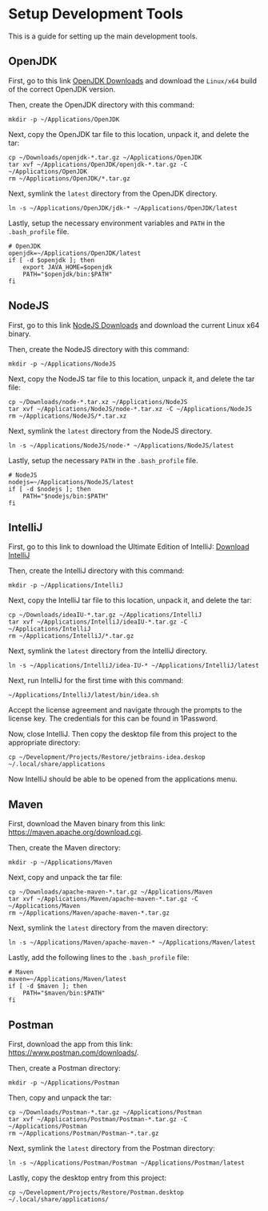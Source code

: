 # Setup Development Tools

This is a guide for setting up the main development tools.

## OpenJDK

First, go to this link <a href="https://jdk.java.net/archive/">OpenJDK Downloads</a> and download the `Linux/x64` build of the correct OpenJDK version.

Then, create the OpenJDK directory with this command:

```
mkdir -p ~/Applications/OpenJDK
```

Next, copy the OpenJDK tar file to this location, unpack it, and delete the tar:

```
cp ~/Downloads/openjdk-*.tar.gz ~/Applications/OpenJDK
tar xvf ~/Applications/OpenJDK/openjdk-*.tar.gz -C ~/Applications/OpenJDK
rm ~/Applications/OpenJDK/*.tar.gz
```

Next, symlink the `latest` directory from the OpenJDK directory.

```
ln -s ~/Applications/OpenJDK/jdk-* ~/Applications/OpenJDK/latest
```

Lastly, setup the necessary environment variables and `PATH` in the `.bash_profile` file.

```
# OpenJDK
openjdk=~/Applications/OpenJDK/latest
if [ -d $openjdk ]; then
	export JAVA_HOME=$openjdk
	PATH="$openjdk/bin:$PATH"
fi
```

## NodeJS

First, go to this link <a href="https://nodejs.org/en/download/current/">NodeJS Downloads</a> and download the current Linux x64 binary.

Then, create the NodeJS directory with this command:

```
mkdir -p ~/Applications/NodeJS
```

Next, copy the NodeJS tar file to this location, unpack it, and delete the tar file:

```
cp ~/Downloads/node-*.tar.xz ~/Applications/NodeJS
tar xvf ~/Applications/NodeJS/node-*.tar.xz -C ~/Applications/NodeJS
rm ~/Applications/NodeJS/*.tar.xz
```

Next, symlink the `latest` directory from the NodeJS directory.

```
ln -s ~/Applications/NodeJS/node-* ~/Applications/NodeJS/latest
```

Lastly, setup the necessary `PATH` in the `.bash_profile` file.

```
# NodeJS
nodejs=~/Applications/NodeJS/latest
if [ -d $nodejs ]; then
	PATH="$nodejs/bin:$PATH"
fi
```

## IntelliJ

First, go to this link to download the Ultimate Edition of IntelliJ: <a href="https://www.jetbrains.com/idea/download/#section=linux">Download IntelliJ</a>

Then, create the IntelliJ directory with this command:

```
mkdir -p ~/Applications/IntelliJ
```

Next, copy the IntelliJ tar file to this location, unpack it, and delete the tar:

```
cp ~/Downloads/ideaIU-*.tar.gz ~/Applications/IntelliJ
tar xvf ~/Applications/IntelliJ/ideaIU-*.tar.gz -C ~/Applications/IntelliJ
rm ~/Applications/IntelliJ/*.tar.gz
```

Next, symlink the `latest` directory from the IntelliJ directory.

```
ln -s ~/Applications/IntelliJ/idea-IU-* ~/Applications/IntelliJ/latest
```

Next, run IntelliJ for the first time with this command:

```
~/Applications/IntelliJ/latest/bin/idea.sh
```

Accept the license agreement and navigate through the prompts to the license key. The credentials for this can be found in 1Password.

Now, close IntelliJ. Then copy the desktop file from this project to the appropriate directory:

```
cp ~/Development/Projects/Restore/jetbrains-idea.deskop ~/.local/share/applications
```

Now IntelliJ should be able to be opened from the applications menu.

## Maven

First, download the Maven binary from this link: https://maven.apache.org/download.cgi.

Then, create the Maven directory:

```
mkdir -p ~/Applications/Maven
```

Next, copy and unpack the tar file:

```
cp ~/Downloads/apache-maven-*.tar.gz ~/Applications/Maven
tar xvf ~/Applications/Maven/apache-maven-*.tar.gz -C ~/Applications/Maven
rm ~/Applications/Maven/apache-maven-*.tar.gz
```

Next, symlink the `latest` directory from the maven directory:

```
ln -s ~/Applications/Maven/apache-maven-* ~/Applications/Maven/latest
```

Lastly, add the following lines to the `.bash_profile` file:

```
# Maven
maven=~/Applications/Maven/latest
if [ -d $maven ]; then
	PATH="$maven/bin:$PATH"
fi
```

## Postman

First, download the app from this link: https://www.postman.com/downloads/.

Then, create a Postman directory:

```
mkdir -p ~/Applications/Postman
```

Then, copy and unpack the tar:

```
cp ~/Downloads/Postman-*.tar.gz ~/Applications/Postman
tar xvf ~/Applications/Postman/Postman-*.tar.gz -C ~/Applications/Postman
rm ~/Applications/Postman/Postman-*.tar.gz
```

Next, symlink the `latest` directory from the Postman directory:

```
ln -s ~/Applications/Postman/Postman ~/Applications/Postman/latest
```

Lastly, copy the desktop entry from this project:

```
cp ~/Development/Projects/Restore/Postman.desktop ~/.local/share/applications/
```